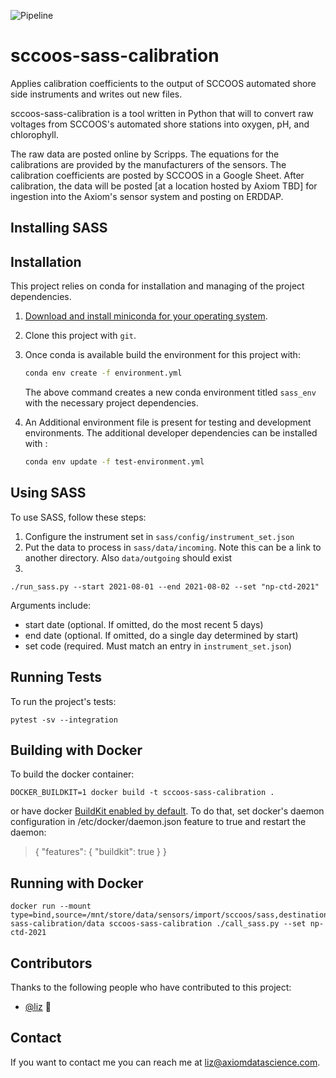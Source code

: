 ![Pipeline](http://git.axiom/axiom/sccoos-sass-calibration/badges/master/pipeline.svg)

# sccoos-sass-calibration

Applies calibration coefficients to the output of SCCOOS automated shore side instruments and writes out new files.

sccoos-sass-calibration is a tool written in Python that will to convert raw voltages from SCCOOS's automated shore 
stations into oxygen, pH, and chlorophyll.

The raw data are posted online by Scripps. The equations for the calibrations are provided by the manufacturers of the
sensors. The calibration coefficients are posted by SCCOOS in a Google Sheet. After calibration, the data will be
posted [at a location hosted by Axiom TBD] for ingestion into the Axiom's sensor system and posting on ERDDAP.

## Installing SASS

Installation
------------

This project relies on conda for installation and managing of the project dependencies.

1. [Download and install miniconda for your operating system](https://docs.conda.io/en/latest/miniconda.html).

2. Clone this project with `git`.

3.  Once conda is available build the environment for this project with:

    ```sh
    conda env create -f environment.yml
    ```

    The above command creates a new conda environment titled `sass_env` with the necessary project
    dependencies.

4. An Additional environment file is present for testing and development environments. The additional developer dependencies can be installed with
:

   ```sh
   conda env update -f test-environment.yml
   ```

## Using SASS

To use SASS, follow these steps:
1. Configure the instrument set in `sass/config/instrument_set.json`
2. Put the data to process in `sass/data/incoming`.  Note this can be a link to another directory. 
Also `data/outgoing` should exist
3.

```
./run_sass.py --start 2021-08-01 --end 2021-08-02 --set "np-ctd-2021"
```
Arguments include:
* start date (optional. If omitted, do the most recent 5 days)
* end date (optional.  If omitted, do a single day determined by start)
* set code (required.  Must match an entry in `instrument_set.json`)

Running Tests
-------------

To run the project's tests:

```
pytest -sv --integration
```

Building with Docker
--------------------

To build the docker container:

```
DOCKER_BUILDKIT=1 docker build -t sccoos-sass-calibration .
```

or have docker [BuildKit enabled by default](https://docs.docker.com/develop/develop-images/build_enhancements/).
To do that, set docker's daemon configuration in /etc/docker/daemon.json feature to true and restart the daemon:
> { "features": { "buildkit": true } }


Running with Docker
-------------------

```
docker run --mount type=bind,source=/mnt/store/data/sensors/import/sccoos/sass,destination=/opt/sccoos-sass-calibration/data sccoos-sass-calibration ./call_sass.py --set np-ctd-2021
```

## Contributors

Thanks to the following people who have contributed to this project:

* [@liz](https://github.com/eldobbins) 📖
<!---* [@cainwatson](https://github.com/cainwatson) 🐛
* [@calchuchesta](https://github.com/calchuchesta) 🐛 

You might want to consider using something like the [All Contributors](https://github.com/all-contributors/all-contributors) specification and its [emoji key](https://allcontributors.org/docs/en/emoji-key).
--->
## Contact

If you want to contact me you can reach me at <liz@axiomdatascience.com>.

